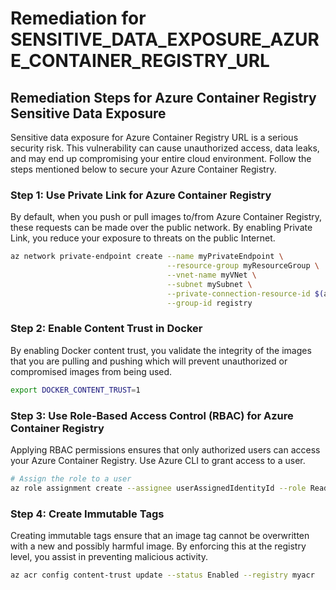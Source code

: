 # Remediation for SENSITIVE_DATA_EXPOSURE_AZURE_CONTAINER_REGISTRY_URL

## Remediation Steps for Azure Container Registry Sensitive Data Exposure

Sensitive data exposure for Azure Container Registry URL is a serious security risk. This vulnerability can cause unauthorized access, data leaks, and may end up compromising your entire cloud environment. Follow the steps mentioned below to secure your Azure Container Registry.

### Step 1: Use Private Link for Azure Container Registry

By default, when you push or pull images to/from Azure Container Registry, these requests can be made over the public network. By enabling Private Link, you reduce your exposure to threats on the public Internet.

```bash
az network private-endpoint create --name myPrivateEndpoint \
                                   --resource-group myResourceGroup \
                                   --vnet-name myVNet \
                                   --subnet mySubnet \
                                   --private-connection-resource-id $(az acr show --name myContainerRegistry --query id --output tsv) \
                                   --group-id registry
```

### Step 2: Enable Content Trust in Docker

By enabling Docker content trust, you validate the integrity of the images that you are pulling and pushing which will prevent unauthorized or compromised images from being used.

```bash
export DOCKER_CONTENT_TRUST=1
```

### Step 3: Use Role-Based Access Control (RBAC) for Azure Container Registry

Applying RBAC permissions ensures that only authorized users can access your Azure Container Registry. Use Azure CLI to grant access to a user.

```bash
# Assign the role to a user
az role assignment create --assignee userAssignedIdentityId --role Reader --scope $(az acr show --name myAcr --query "id" --output tsv)
```


### Step 4: Create Immutable Tags

Creating immutable tags ensure that an image tag cannot be overwritten with a new and possibly harmful image. By enforcing this at the registry level, you assist in preventing malicious activity.

```bash
az acr config content-trust update --status Enabled --registry myacr
```